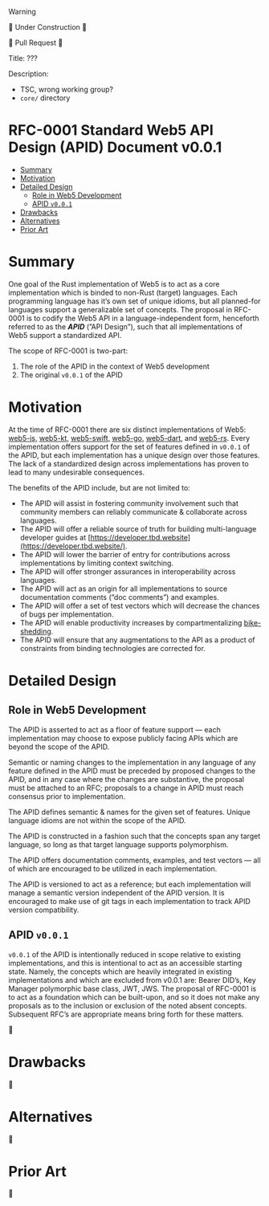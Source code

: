 > [!WARNING]
> 🚧 Under Construction 🚧

🚧 Pull Request 🚧

Title: ???

Description: 
- TSC, wrong working group?
- `core/` directory

# RFC-0001 Standard Web5 API Design (APID) Document v0.0.1 <!-- omit in toc -->

- [Summary](#summary)
- [Motivation](#motivation)
- [Detailed Design](#detailed-design)
  - [Role in Web5 Development](#role-in-web5-development)
  - [APID `v0.0.1`](#apid-v001)
- [Drawbacks](#drawbacks)
- [Alternatives](#alternatives)
- [Prior Art](#prior-art)

# Summary

One goal of the Rust implementation of Web5 is to act as a core implementation which is binded to non-Rust (target) languages. Each programming language has it’s own set of unique idioms, but all planned-for languages support a generalizable set of concepts. The proposal in RFC-0001 is to codify the Web5 API in a language-independent form, henceforth referred to as the ***APID*** (”API Design”), such that all implementations of Web5 support a standardized API.

The scope of RFC-0001 is two-part:

1. The role of the APID in the context of Web5 development
2. The original `v0.0.1` of the APID

# Motivation

At the time of RFC-0001 there are six distinct implementations of Web5: [web5-js,](https://github.com/TBD54566975/web5-js) [web5-kt,](https://github.com/TBD54566975/web5-kt) [web5-swift,](https://github.com/TBD54566975/web5-swift) [web5-go,](https://github.com/TBD54566975/web5-go) [web5-dart](https://github.com/TBD54566975/web5-dart), and [web5-rs](https://github.com/TBD54566975/web5-rs). Every implementation offers support for the set of features defined in `v0.0.1` of the APID, but each implementation has a unique design over those features. The lack of a standardized design across implementations has proven to lead to many undesirable consequences. 

The benefits of the APID include, but are not limited to:

- The APID will assist in fostering community involvement such that community members can reliably communicate & collaborate across languages.
- The APID will offer a reliable source of truth for building multi-language developer guides at [https://developer.tbd.website](https://developer.tbd.website/).
- The APID will lower the barrier of entry for contributions across implementations by limiting context switching.
- The APID will offer stronger assurances in interoperability across languages.
- The APID will act as an origin for all implementations to source documentation comments (”doc comments”) and examples.
- The APID will offer a set of test vectors which will decrease the chances of bugs per implementation.
- The APID will enable productivity increases by compartmentalizing [bike-shedding](https://en.wikipedia.org/wiki/Law_of_triviality).
- The APID will ensure that any augmentations to the API as a product of constraints from binding technologies are corrected for.

# Detailed Design

## Role in Web5 Development

The APID is asserted to act as a floor of feature support — each implementation may choose to expose publicly facing APIs which are beyond the scope of the APID.

Semantic or naming changes to the implementation in any language of any feature defined in the APID must be preceded by proposed changes to the APID, and in any case where the changes are substantive, the proposal must be attached to an RFC; proposals to a change in APID must reach consensus prior to implementation.

The APID defines semantic & names for the given set of features. Unique language idioms are not within the scope of the APID.

The APID is constructed in a fashion such that the concepts span any target language, so long as that target language supports polymorphism.  

The APID offers documentation comments, examples, and test vectors — all of which are encouraged to be utilized in each implementation.

The APID is versioned to act as a reference; but each implementation will manage a semantic version independent of the APID version. It is encouraged to make use of git tags in each implementation to track APID version compatibility.

## APID `v0.0.1` 

`v0.0.1` of the APID is intentionally reduced in scope relative to existing implementations, and this is intentional to act as an accessible starting state. Namely, the concepts which are heavily integrated in existing implementations and which are excluded from v0.0.1 are: Bearer DID’s, Key Manager polymorphic base class, JWT, JWS. The proposal of RFC-0001 is to act as a foundation which can be built-upon, and so it does not make any proposals as to the inclusion or exclusion of the noted absent concepts. Subsequent RFC’s are appropriate means bring forth for these matters. 

🚧

# Drawbacks

🚧

# Alternatives

🚧

# Prior Art

🚧